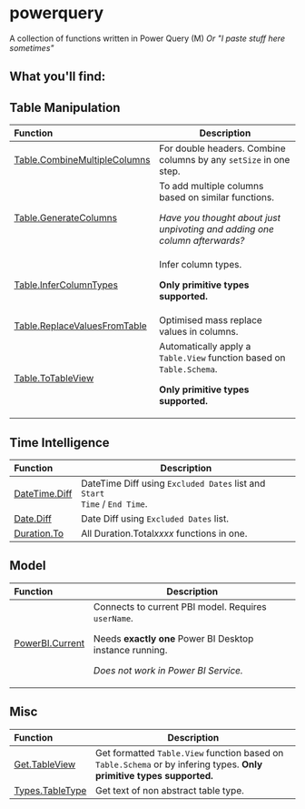 # powerquery
A collection of functions written in Power Query (M)
*Or "I paste stuff here sometimes"*


## What you'll find:

## Table Manipulation
| Function | Description |
| :--- | ----------- |
| [Table.CombineMultipleColumns](Tables/Table.CombineMultipleColumns.pq) | For double headers. Combine columns by any <code>setSize</code> in one step. |
| [Table.GenerateColumns](Tables/Table.GenerateColumns.pq) | To add multiple columns based on similar functions.<p>*Have you thought about just unpivoting and adding one column afterwards?* |
| [Table.InferColumnTypes](Tables/Table.InferColumnTypes.pq) | Infer column types.<p>**Only primitive types supported.** |
| [Table.ReplaceValuesFromTable](Tables/Table.ReplaceValuesFromTable.pq) | Optimised mass replace values in columns. |
| [Table.ToTableView](Tables/Table.ToTableView.pq) | Automatically apply a <code>Table.View</code> function based on <code>Table.Schema</code>.<p>**Only primitive types supported.** |

## Time Intelligence
| Function | Description |
| :--- | ----------- |
| [DateTime.Diff](Time%20Intelligence/DateTime.Diff.pq) | DateTime Diff using <code>Excluded Dates</code> list and <code>Start Time</code> / <code>End Time</code>. |
| [Date.Diff](Time%20Intelligence/Date.Diff.pq) | Date Diff using <code>Excluded Dates</code> list. |
| [Duration.To](Time%20Intelligence/Duration.To.pq) | All Duration.Total*xxxx* functions in one. |

## Model
| Function | Description |
| :--- | ----------- |
| [PowerBI.Current](Model/PowerBI.Current.pq) | Connects to current PBI model. Requires <code>userName</code>.<p> Needs <b>exactly one</b> Power BI Desktop instance running.<p><i>Does not work in Power BI Service.</i> |


## Misc
| Function | Description |
| :--- | ----------- |
| [Get.TableView](Other/Get.TableView.pq) | Get formatted <code>Table.View</code> function based on <code>Table.Schema</code> or by infering types. **Only primitive types supported.** |
| [Types.TableType](Types/Type.TableType.pq) | Get text of non abstract table type. |